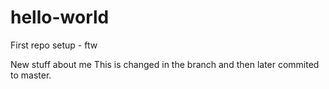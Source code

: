 # hello-world
First repo setup - ftw

New stuff about me
This is changed in the branch and then later commited to master.
